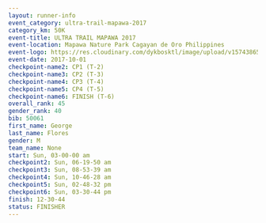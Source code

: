 ```yaml
---
layout: runner-info 
event_category: ultra-trail-mapawa-2017 
category_km: 50K 
event-title: ULTRA TRAIL MAPAWA 2017 
event-location: Mapawa Nature Park Cagayan de Oro Philippines 
event-logo: https://res.cloudinary.com/dykbosktl/image/upload/v1574386563/Logo/image-asset_plfjxn.jpg 
event-date: 2017-10-01 
checkpoint-name2: CP1 (T-2) 
checkpoint-name3: CP2 (T-3) 
checkpoint-name4: CP3 (T-4) 
checkpoint-name5: CP4 (T-5) 
checkpoint-name6: FINISH (T-6) 
overall_rank: 45
gender_rank: 40
bib: 50061
first_name: George
last_name: Flores
gender: M
team_name: None
start: Sun, 03-00-00 am
checkpoint2: Sun, 06-19-50 am
checkpoint3: Sun, 08-53-39 am
checkpoint4: Sun, 10-46-28 am
checkpoint5: Sun, 02-48-32 pm
checkpoint6: Sun, 03-30-44 pm
finish: 12-30-44
status: FINISHER
---
```

